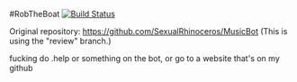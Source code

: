 #RobTheBoat [![Build Status](https://travis-ci.org/robingall2910/RobTheBoat.svg?branch=master)](https://travis-ci.org/robingall2910/RobTheBoat)

Original repository: https://github.com/SexualRhinoceros/MusicBot (This is using the "review" branch.)

fucking do .help or something on the bot, or go to a website that's on my github
